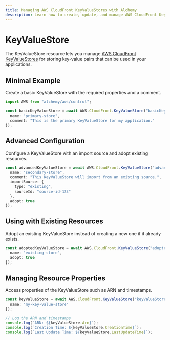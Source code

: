 ```yaml
---
title: Managing AWS CloudFront KeyValueStores with Alchemy
description: Learn how to create, update, and manage AWS CloudFront KeyValueStores using Alchemy Cloud Control.
---
```


# KeyValueStore

The KeyValueStore resource lets you manage [AWS CloudFront KeyValueStores](https://docs.aws.amazon.com/cloudfront/latest/userguide/) for storing key-value pairs that can be used in your applications.

## Minimal Example

Create a basic KeyValueStore with the required properties and a comment.

```ts
import AWS from "alchemy/aws/control";

const basicKeyValueStore = await AWS.CloudFront.KeyValueStore("basicKeyValueStore", {
  name: "primary-store",
  comment: "This is the primary KeyValueStore for my application."
});
```

## Advanced Configuration

Configure a KeyValueStore with an import source and adopt existing resources.

```ts
const advancedKeyValueStore = await AWS.CloudFront.KeyValueStore("advancedKeyValueStore", {
  name: "secondary-store",
  comment: "This KeyValueStore will import from an existing source.",
  importSource: {
    type: "existing",
    sourceId: "source-id-123"
  },
  adopt: true
});
```

## Using with Existing Resources

Adopt an existing KeyValueStore instead of creating a new one if it already exists.

```ts
const adoptedKeyValueStore = await AWS.CloudFront.KeyValueStore("adoptedKeyValueStore", {
  name: "existing-store",
  adopt: true
});
```

## Managing Resource Properties

Access properties of the KeyValueStore such as ARN and timestamps.

```ts
const keyValueStore = await AWS.CloudFront.KeyValueStore("keyValueStore", {
  name: "my-key-value-store"
});

// Log the ARN and timestamps
console.log(`ARN: ${keyValueStore.Arn}`);
console.log(`Creation Time: ${keyValueStore.CreationTime}`);
console.log(`Last Update Time: ${keyValueStore.LastUpdateTime}`);
```